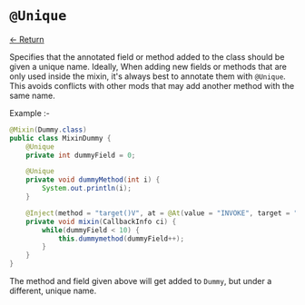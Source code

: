 # `@Unique`

[<- Return](README.md)

Specifies that the annotated field or method added to the class should be given a unique name.
Ideally, When adding new fields or methods that are only used inside the mixin, it's always best to annotate them with `@Unique`. This avoids conflicts with other mods that may add another method with the same name.

Example :-
```java
@Mixin(Dummy.class)
public class MixinDummy {
	@Unique
	private int dummyField = 0;

	@Unique
	private void dummyMethod(int i) {
		System.out.println(i);
	}

	@Inject(method = "target()V", at = @At(value = "INVOKE", target = "Lnet/example/Dummy;dummy()V"))
	private void mixin(CallbackInfo ci) {
		while(dummyField < 10) {
			this.dummymethod(dummyField++);
		}
	}
}
```
The method and field given above will get added to `Dummy`, but under a different, unique name.
